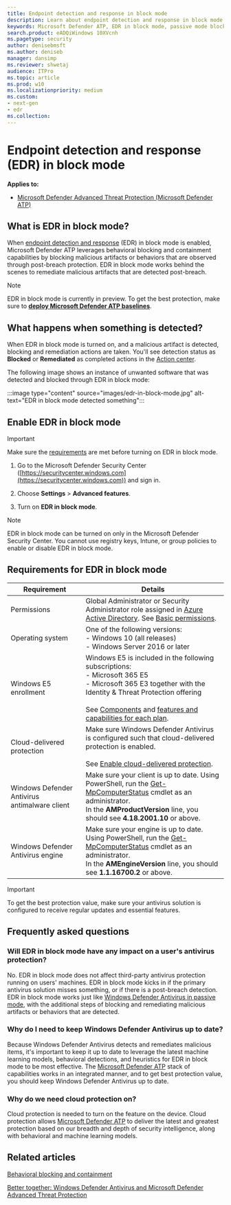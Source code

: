 ```yaml
---
title: Endpoint detection and response in block mode
description: Learn about endpoint detection and response in block mode
keywords: Microsoft Defender ATP, EDR in block mode, passive mode blocking
search.product: eADQiWindows 10XVcnh
ms.pagetype: security
author: denisebmsft
ms.author: deniseb
manager: dansimp
ms.reviewer: shwetaj
audience: ITPro 
ms.topic: article 
ms.prod: w10 
ms.localizationpriority: medium
ms.custom: 
- next-gen
- edr
ms.collection: 
---
```


# Endpoint detection and response (EDR) in block mode

**Applies to:**

- [Microsoft Defender Advanced Threat Protection (Microsoft Defender ATP)](https://go.microsoft.com/fwlink/p/?linkid=2069559)

## What is EDR in block mode?

When [endpoint detection and response](https://docs.microsoft.com/windows/security/threat-protection/microsoft-defender-atp/overview-endpoint-detection-response) (EDR) in block mode is enabled, Microsoft Defender ATP leverages behavioral blocking and containment capabilities by blocking malicious artifacts or behaviors that are observed through post-breach protection. EDR in block mode works behind the scenes to remediate malicious artifacts that are detected post-breach. 

> [!NOTE]
> EDR in block mode is currently in preview. To get the best protection, make sure to **[deploy Microsoft Defender ATP baselines](https://docs.microsoft.com/windows/security/threat-protection/microsoft-defender-atp/configure-machines-security-baseline)**.

## What happens when something is detected?

When EDR in block mode is turned on, and a malicious artifact is detected, blocking and remediation actions are taken. You'll see detection status as **Blocked** or **Remediated** as completed actions in the [Action center](https://docs.microsoft.com/windows/security/threat-protection/microsoft-defender-atp/respond-machine-alerts#check-activity-details-in-action-center).

The following image shows an instance of unwanted software that was detected and blocked through EDR in block mode:

:::image type="content" source="images/edr-in-block-mode.jpg" alt-text="EDR in block mode detected something":::


## Enable EDR in block mode

> [!IMPORTANT]
> Make sure the [requirements](#requirements-for-edr-in-block-mode) are met before turning on EDR in block mode.

1. Go to the Microsoft Defender Security Center ([https://securitycenter.windows.com](https://securitycenter.windows.com)) and sign in. 

2. Choose **Settings** > **Advanced features**.

3. Turn on **EDR in block mode**.

> [!NOTE]
> EDR in block mode can be turned on only in the Microsoft Defender Security Center. You cannot use registry keys, Intune, or group policies to enable or disable EDR in block mode.

## Requirements for EDR in block mode

|Requirement  |Details  |
|---------|---------|
|Permissions |Global Administrator or Security Administrator role assigned in [Azure Active Directory](https://docs.microsoft.com/azure/active-directory/fundamentals/active-directory-users-assign-role-azure-portal). See [Basic permissions](https://docs.microsoft.com/windows/security/threat-protection/microsoft-defender-atp/basic-permissions). |
|Operating system     |One of the following versions: <br/>- Windows 10 (all releases) <br/>- Windows Server 2016 or later         |
|Windows E5 enrollment     |Windows E5 is included in the following subscriptions: <br/>- Microsoft 365 E5 <br/>- Microsoft 365 E3 together with the Identity & Threat Protection offering <br/><br/>See [Components](https://docs.microsoft.com/microsoft-365/enterprise/microsoft-365-overview?view=o365-worldwide#components) and [features and capabilities for each plan](https://www.microsoft.com/microsoft-365/compare-all-microsoft-365-plans).       |
|Cloud-delivered protection |Make sure Windows Defender Antivirus is configured such that cloud-delivered protection is enabled. <br/><br/>See [Enable cloud-delivered protection](https://docs.microsoft.com/windows/security/threat-protection/microsoft-defender-antivirus/enable-cloud-protection-microsoft-defender-antivirus). |
|Windows Defender Antivirus antimalware client |Make sure your client is up to date. Using PowerShell, run the [Get-MpComputerStatus](https://docs.microsoft.com/powershell/module/defender/get-mpcomputerstatus?view=win10-ps) cmdlet as an administrator. <br/>In the **AMProductVersion** line, you should see **4.18.2001.10** or above. |
|Windows Defender Antivirus engine |Make sure your engine is up to date. Using PowerShell, run the [Get-MpComputerStatus](https://docs.microsoft.com/powershell/module/defender/get-mpcomputerstatus?view=win10-ps) cmdlet as an administrator. <br/> In the **AMEngineVersion** line, you should see **1.1.16700.2** or above. |

> [!IMPORTANT]
> To get the best protection value, make sure your antivirus solution is configured to receive regular updates and essential features. 


## Frequently asked questions 

### Will EDR in block mode have any impact on a user's antivirus protection? 

No. EDR in block mode does not affect third-party antivirus protection running on users' machines. EDR in block mode kicks in if the primary antivirus solution misses something, or if there is a post-breach detection. EDR in block mode works just like [Windows Defender Antivirus in passive mode](https://docs.microsoft.com/windows/security/threat-protection/microsoft-defender-antivirus/microsoft-defender-antivirus-compatibility#functionality-and-features-available-in-each-state), with the additional steps of blocking and remediating malicious artifacts or behaviors that are detected. 

### Why do I need to keep Windows Defender Antivirus up to date? 

Because Windows Defender Antivirus detects and remediates malicious items, it's important to keep it up to date to leverage the latest machine learning models, behavioral detections, and heuristics for EDR in block mode to be most effective. The [Microsoft Defender ATP](https://docs.microsoft.com/windows/security/threat-protection) stack of capabilities works in an integrated manner, and to get best protection value, you should keep Windows Defender Antivirus up to date.  

### Why do we need cloud protection on? 

Cloud protection is needed to turn on the feature on the device. Cloud protection allows [Microsoft Defender ATP](https://docs.microsoft.com/windows/security/threat-protection) to deliver the latest and greatest protection based on our breadth and depth of security intelligence, along with behavioral and machine learning models.

## Related articles

[Behavioral blocking and containment](behavioral-blocking-containment.md)

[Better together: Windows Defender Antivirus and Microsoft Defender Advanced Threat Protection](https://docs.microsoft.com/windows/security/threat-protection/microsoft-defender-antivirus/why-use-microsoft-antivirus)

